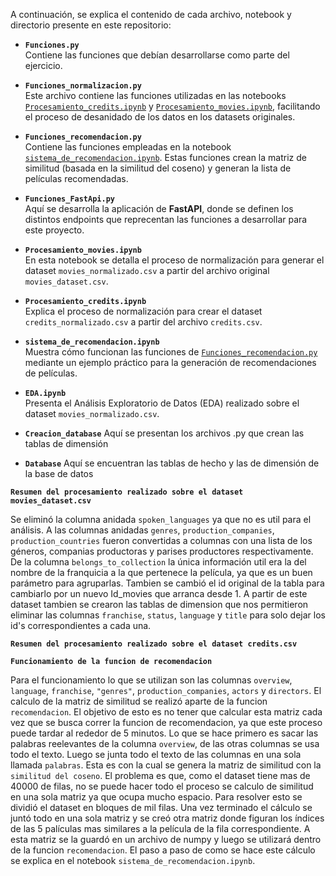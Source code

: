 A continuación, se explica el contenido de cada archivo, notebook y directorio presente en este repositorio:

- **`Funciones.py`**  
  Contiene las funciones que debían desarrollarse como parte del ejercicio.

- **`Funciones_normalizacion.py`**  
  Este archivo contiene las funciones utilizadas en las notebooks 
  [`Procesamiento_credits.ipynb`](Procesamiento_credits.ipynb) y 
  [`Procesamiento_movies.ipynb`](Procesamiento_movies.ipynb), facilitando el 
  proceso de desanidado de los datos en los datasets originales.

- **`Funciones_recomendacion.py`**  
  Contiene las funciones empleadas en la notebook 
  [`sistema_de_recomendacion.ipynb`](sistema_de_recomendacion.ipynb). Estas 
  funciones crean la matriz de similitud (basada en la similitud del coseno) y 
  generan la lista de películas recomendadas.

- **`Funciones_FastApi.py`**  
  Aquí se desarrolla la aplicación de **FastAPI**, donde se definen los distintos 
  endpoints que reprecentan las funciones a desarrollar para este proyecto.

- **`Procesamiento_movies.ipynb`**  
  En esta notebook se detalla el proceso de normalización para generar el dataset 
  `movies_normalizado.csv` a partir del archivo original `movies_dataset.csv`.

- **`Procesamiento_credits.ipynb`**  
  Explica el proceso de normalización para crear el dataset `credits_normalizado.csv`
  a partir del archivo `credits.csv`.

- **`sistema_de_recomendacion.ipynb`**  
  Muestra cómo funcionan las funciones de 
  [`Funciones_recomendacion.py`](Funciones_recomendacion.py) mediante un 
  ejemplo práctico para la generación de recomendaciones de películas.

- **`EDA.ipynb`**  
  Presenta el Análisis Exploratorio de Datos (EDA) realizado sobre el dataset 
  `movies_normalizado.csv`.
  
- **`Creacion_database`**
  Aquí se presentan los archivos .py que crean las tablas de dimensión

- **`Database`**
  Aquí se encuentran las tablas de hecho y las de dimensión de la base de datos
  
**`Resumen del procesamiento realizado sobre el dataset movies_dataset.csv`**

Se eliminó la columna anidada `spoken_languages` ya que no es util para el análisis. A las columnas anidadas `genres`, `production_companies`, `production_countries` fueron convertidas a   columnas con una lista de los géneros, companias productoras y parises productores respectivamente. De la columna `belongs_to_collection` la única información util era la del nombre de     la franquicia a la que pertenece la película, ya que es un buen parámetro para agruparlas. Tambien se cambió el id original de la tabla para cambiarlo por un nuevo Id_movies que arranca    desde 1. A partir de este dataset tambien se crearon las tablas de dimension que nos permitieron eliminar las columnas `franchise`, `status`, `language` y `title` para solo dejar los     
id's   correspondientes a cada una.

**`Resumen del procesamiento realizado sobre el dataset credits.csv`**

**`Funcionamiento de la funcion de recomendacion`** 

Para el funcionamiento lo que se utilizan son las columnas `overview`, `language`, `franchise`, `"genres"`, `production_companies`, `actors` y `directors`. El calculo de la matriz de similitud se realizó aparte de la funcion `recomendacion`. El objetivo de esto es no tener que calcular esta matriz cada vez que se busca correr la funcion de recomendacion, ya que este proceso puede tardar al rededor de 5 minutos. Lo que se hace primero es sacar las palabras reelevantes de la columna `overview`, de las otras columnas se usa todo el texto. Luego se junta todo el texto de las columnas en una sola llamada `palabras`. Esta es con la cual se genera la matriz de similitud con la `similitud del coseno`. El problema es que, como el dataset tiene mas de 40000 de filas, no se puede hacer todo el proceso se calculo de similitud en una sola matriz ya que ocupa mucho espacio. Para resolver esto se dividió el dataset en bloques de mil filas. Una vez terminado el cálculo se juntó todo en una sola matriz y se creó otra matriz donde figuran los índices de las 5 palículas mas similares a la película de la fila correspondiente. A esta matriz se la guardó en un archivo de numpy y luego se utilizará dentro de la funcion `recomendacion`. 
El paso a paso de como se hace este cálculo se explica en el notebook `sistema_de_recomendacion.ipynb`.
